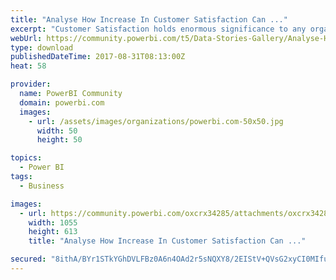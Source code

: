 ```yaml
---
title: "Analyse How Increase In Customer Satisfaction Can ..."
excerpt: "Customer Satisfaction holds enormous significance to any organization, since it has a direct impact on the Bottom Line, unlike other contributors"
webUrl: https://community.powerbi.com/t5/Data-Stories-Gallery/Analyse-How-Increase-In-Customer-Satisfaction-Can-Maximize/m-p/243229
type: download
publishedDateTime: 2017-08-31T08:13:00Z
heat: 58

provider:
  name: PowerBI Community
  domain: powerbi.com
  images:
    - url: /assets/images/organizations/powerbi.com-50x50.jpg
      width: 50
      height: 50

topics:
  - Power BI
tags:
  - Business

images:
  - url: https://community.powerbi.com/oxcrx34285/attachments/oxcrx34285/DataStoriesGallery/1081/3/Third%20I%20-%20Customer%20Satisfaction%20-%20What%20If%20Analysis.PNG
    width: 1055
    height: 613
    title: "Analyse How Increase In Customer Satisfaction Can ..."

secured: "8ithA/BYr1STkYGhDVLFBz0A6n4OAd2r5sNQXY8/2EIStV+QVsG2xyCI0MIfuukOm4G2scswGtoQ1ATli5EJMTILo7qXigGk/HcGonZ2rVsF/r7DsQ6mH4U5E+me+yF5NV4jtzjH8bPpSXEwqvz2B/TYO2BsDe5zKJvnAHrvKi+EY2KmaWhJdyqSdN0apenkLsrLB8YyGp4wPsI5uZTm7Y75CzIa7TDQ9mEU8LODXemIgPUO5ObsTDnvQGk+j+qtTUVMxXQrEQ7vdeja+uAe19ESJ7Y6TuRK6EPwKbgZOH63yr7bRZX/pAed6uKTPMQO2NLL0YIWJv56YsjOSQS3S0pRwUoVegnPyk4bfPZx5ynv8BmbotQobK71isOgY/UX;khDE5noouYimNBa6YqICtQ=="
---
```



